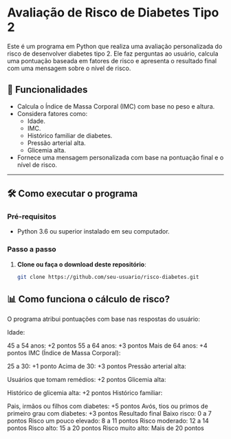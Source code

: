 # Avaliação de Risco de Diabetes Tipo 2

Este é um programa em Python que realiza uma avaliação personalizada do risco de desenvolver diabetes tipo 2. Ele faz perguntas ao usuário, calcula uma pontuação baseada em fatores de risco e apresenta o resultado final com uma mensagem sobre o nível de risco.

## 🎯 Funcionalidades

- Calcula o Índice de Massa Corporal (IMC) com base no peso e altura.
- Considera fatores como:
  - Idade.
  - IMC.
  - Histórico familiar de diabetes.
  - Pressão arterial alta.
  - Glicemia alta.
- Fornece uma mensagem personalizada com base na pontuação final e o nível de risco.

---

## 🛠️ Como executar o programa

### Pré-requisitos
- Python 3.6 ou superior instalado em seu computador.

### Passo a passo
1. **Clone ou faça o download deste repositório**:
   ```bash
   git clone https://github.com/seu-usuario/risco-diabetes.git

## 📊 Como funciona o cálculo de risco?
O programa atribui pontuações com base nas respostas do usuário:

Idade:

45 a 54 anos: +2 pontos
55 a 64 anos: +3 pontos
Mais de 64 anos: +4 pontos
IMC (Índice de Massa Corporal):

25 a 30: +1 ponto
Acima de 30: +3 pontos
Pressão arterial alta:

Usuários que tomam remédios: +2 pontos
Glicemia alta:

Histórico de glicemia alta: +2 pontos
Histórico familiar:

Pais, irmãos ou filhos com diabetes: +5 pontos
Avós, tios ou primos de primeiro grau com diabetes: +3 pontos
Resultado final
Baixo risco: 0 a 7 pontos
Risco um pouco elevado: 8 a 11 pontos
Risco moderado: 12 a 14 pontos
Risco alto: 15 a 20 pontos
Risco muito alto: Mais de 20 pontos
